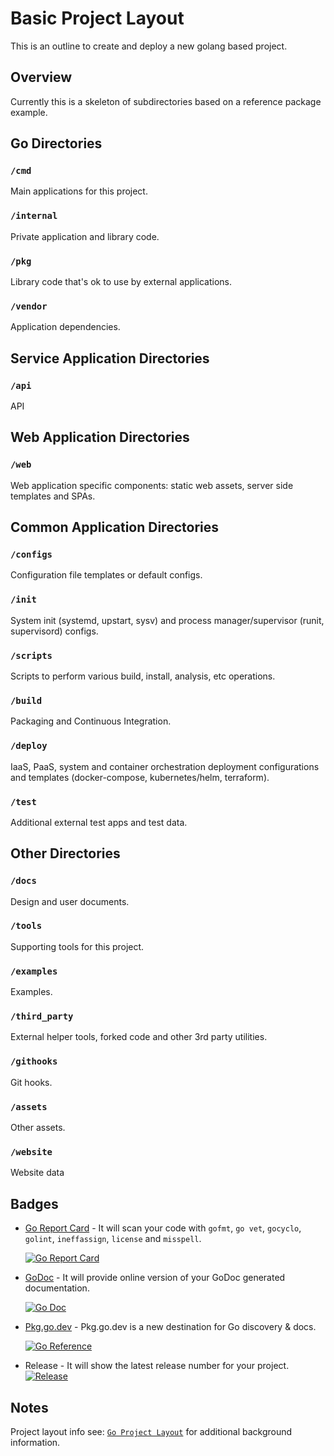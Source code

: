 # Basic Project Layout

This is an outline to create and deploy a new golang based project.

## Overview

Currently this is a skeleton of subdirectories based on a reference package example.



## Go Directories

### `/cmd`

Main applications for this project.

### `/internal`

Private application and library code.

### `/pkg`

Library code that's ok to use by external applications.

### `/vendor`

Application dependencies.


## Service Application Directories

### `/api`

API

## Web Application Directories

### `/web`

Web application specific components: static web assets, server side templates and SPAs.

## Common Application Directories

### `/configs`

Configuration file templates or default configs.

### `/init`

System init (systemd, upstart, sysv) and process manager/supervisor (runit, supervisord) configs.

### `/scripts`

Scripts to perform various build, install, analysis, etc operations.

### `/build`

Packaging and Continuous Integration.

### `/deploy`

IaaS, PaaS, system and container orchestration deployment configurations and templates (docker-compose, kubernetes/helm, terraform).

### `/test`

Additional external test apps and test data.

## Other Directories

### `/docs`

Design and user documents.

### `/tools`

Supporting tools for this project.

### `/examples`

Examples.

### `/third_party`

External helper tools, forked code and other 3rd party utilities.

### `/githooks`

Git hooks.

### `/assets`

Other assets.

### `/website`

Website data

## Badges

* [Go Report Card](https://goreportcard.com/) - It will scan your code with `gofmt`, `go vet`, `gocyclo`, `golint`, `ineffassign`, `license` and `misspell`.

    [![Go Report Card](https://goreportcard.com/badge/github.com/golang-standards/project-layout?style=flat-square)](https://goreportcard.com/report/github.com/nater0000/golang-pkg)

* [GoDoc](http://godoc.org) - It will provide online version of your GoDoc generated documentation.

    [![Go Doc](https://img.shields.io/badge/godoc-reference-blue.svg?style=flat-square)](http://godoc.org/github.com/nater0000/golang-pkg)

* [Pkg.go.dev](https://pkg.go.dev) - Pkg.go.dev is a new destination for Go discovery & docs.

	[![Go Reference](https://pkg.go.dev/badge/github.com/nater0000/golang-pkg.svg)](https://pkg.go.dev/github.com/nater0000/golang-pkg)

* Release - It will show the latest release number for your project.
    [![Release](https://img.shields.io/github/release/golang-standards/project-layout.svg?style=flat-square)](https://github.com/nater0000/golang-pkg/releases/latest)

## Notes

Project layout info see:
	[`Go Project Layout`](https://medium.com/golang-learn/go-project-layout-e5213cdcfaa2) for additional background information.
